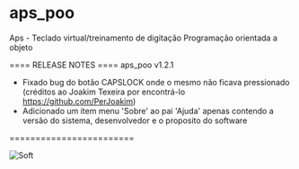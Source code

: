 ﻿# aps_poo
Aps - Teclado virtual/treinamento de digitação
Programação orientada a objeto

==== RELEASE NOTES ====
aps_poo v1.2.1

- Fixado bug do botão CAPSLOCK onde o mesmo não ficava pressionado (créditos ao Joakim Texeira por encontrá-lo https://github.com/PerJoakim) 
- Adicionado um item menu 'Sobre' ao pai 'Ajuda' apenas contendo a versão do sistema, desenvolvedor e o proposito do software

========================


![Soft](https://i.imgur.com/bacXLwt.png "soft")


